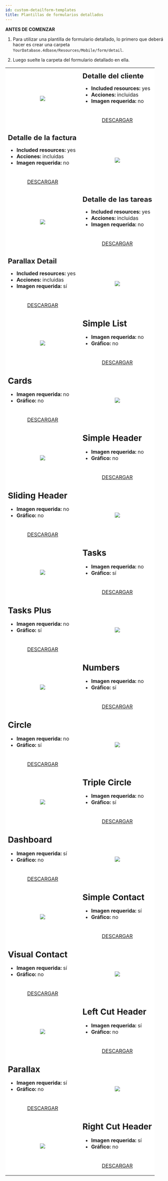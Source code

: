 ```yaml
---
id: custom-detailform-templates
title: Plantillas de formularios detallados
---
```



<div class = "tips"> 

**ANTES DE COMENZAR**

1. Para utilizar una plantilla de formulario detallado, lo primero que deberá hacer es crear una carpeta `YourDatabase.4dbase/Resources/Mobile/form/detail`.

2. Luego suelte la carpeta del formulario detallado en ella.</div> 

<div style="height: auto;">
  <table>
    <col width="50%"> <col width="50%"> 
    <tr>
      <td style="height: auto; vertical-align: middle;text-align: center; border-color: #FFFFFF;background-color: #FFFFFF">
        <img style="max-height: 750px" src="https://raw.githubusercontent.com/4d-for-ios/form-detail-ClientDetail/master/template.gif" />
      </td>
      <td style="height: auto; vertical-align: middle;border-color: #FFFFFF;background-color: #FFFFFF">
        <h1 style="margin-top: 10px; font-size:22px">
          Detalle del cliente
        </h1>
        <ul style="font-size:16px">
          <li>
            <strong>Included resources:</strong> yes
          </li>
          <li>
            <strong>Acciones:</strong> incluidas
          </li>
          <li>
            <strong>Imagen requerida:</strong> no
          </li>
        </ul>
        <div style="text-align: center; margin-top: 40px;">
          <p>
            <a class="button" style="width: 50%" href="https://github.com/4d-for-ios/form-detail-ClientDetail/releases/latest/download/form-detail-ClientDetail.zip">DESCARGAR</a>
          </p>
        </div>
      </td>
    </tr>
    <tr>
      <td style="height: auto; vertical-align: middle;border-color: #FFFFFF;background-color: #FFFFFF">
        <h1 style="margin-top: 10px; font-size:22px">
          Detalle de la factura
        </h1>
        <ul style="font-size:c16px">
          <li>
            <strong>Included resources:</strong> yes
          </li>
          <li>
            <strong>Acciones:</strong> incluidas
          </li>
          <li>
            <strong>Imagen requerida:</strong> no
          </li>
        </ul>
        <div style="text-align: center; margin-top: 40px;">
          <p>
            <a class="button" style="width: 50%" href="https://github.com/4d-for-ios/form-detail-InvoiceDetail/releases/latest/download/form-detail-InvoiceDetail.zip">DESCARGAR</a>
          </p>
        </div>
      </td>
      <td style="height: auto; vertical-align: middle;text-align: center; border-color: #FFFFFF;background-color: #FFFFFF">
        <img style="max-height: 750px" src="https://raw.githubusercontent.com/4d-for-ios/form-detail-InvoiceDetail/master/template.gif" />
      </td>
      <tr>
        <td style="height: auto; vertical-align: middle;text-align: center; border-color: #FFFFFF;background-color: #FFFFFF">
          <img style="max-height: 750px" src="https://raw.githubusercontent.com/4d-for-ios/form-detail-TasksDetail/master/template.gif" />
        </td>
        <td style="height: auto; vertical-align: middle;border-color: #FFFFFF;background-color: #FFFFFF">
          <h1 style="margin-top: 10px; font-size:22px">
            Detalle de las tareas
          </h1>
          <ul style="font-size:16px">
            <li>
              <strong>Included resources:</strong> yes
            </li>
            <li>
              <strong>Acciones:</strong> incluidas
            </li>
            <li>
              <strong>Imagen requerida:</strong> no
            </li>
          </ul>
          <div style="text-align: center; margin-top: 40px;">
            <p>
              <a class="button" style="width: 50%" href="https://github.com/4d-for-ios/form-detail-TasksDetail/releases/latest/download/form-detail-TasksDetail.zip">DESCARGAR</a>
            </p>
          </div>
        </td>
      </tr>
      <tr>
        <td style="height: auto; vertical-align: middle;border-color: #FFFFFF;background-color: #FFFFFF">
          <h1 style="margin-top: 10px; font-size:22px">
            Parallax Detail
          </h1>
          <ul style="font-size:c16px">
            <li>
              <strong>Included resources:</strong> yes
            </li>
            <li>
              <strong>Acciones:</strong> incluidas
            </li>
            <li>
              <strong>Imagen requerida:</strong> sí
            </li>
          </ul>
          <div style="text-align: center; margin-top: 40px;">
            <p>
              <a class="button" style="width: 50%" href="https://github.com/4d-for-ios/form-detail-ParallaxDetail/releases/latest/download/form-detail-ParallaxDetail.zip">DESCARGAR</a>
            </p>
          </div>
        </td>
        <td style="height: auto; vertical-align: middle;text-align: center; border-color: #FFFFFF;background-color: #FFFFFF">
          <img style="max-height: 750px" src="https://raw.githubusercontent.com/4d-for-ios/form-detail-ParallaxDetail/master/template.gif" />
        </td>
      </tr>
      <tr>
        <td style="height: auto; vertical-align: middle;text-align: center; border-color: #FFFFFF;background-color: #FFFFFF">
          <img style="max-height: 750px" src="https://raw.githubusercontent.com/4d-for-ios/form-detail-SimpleList/master/template.gif" />
        </td>
        <td style="height: auto; vertical-align: middle;border-color: #FFFFFF;background-color: #FFFFFF">
          <h1 style="margin-top: 10px; font-size:26px">
            Simple List
          </h1>
          <ul style="font-size:16px">
            <li>
              <strong>Imagen requerida:</strong> no
            </li>
            <li>
              <strong>Gráfico:</strong> no
            </li>
          </ul>
          <div style="text-align: center; margin-top: 40px;">
            <p>
              <a class="button" style="width: 50%" href="https://github.com/4d-for-ios/form-detail-SimpleList/releases/latest/download/form-detail-SimpleList.zip">DESCARGAR</a>
            </p>
          </div>
        </td>
      </tr>
      <tr>
        <td style="height: auto; vertical-align: middle;border-color: #FFFFFF;background-color: #FFFFFF">
          <h1 style="margin-top: 10px; font-size:26px">
            Cards
          </h1>
          <ul style="font-size:16px">
            <li>
              <strong>Imagen requerida:</strong> no
            </li>
            <li>
              <strong>Gráfico:</strong> no
            </li>
          </ul>
          <div style="text-align: center; margin-top: 40px;">
            <p>
              <a class="button" style="width: 50%" href="https://github.com/4d-for-ios/form-detail-Cards/releases/latest/download/form-detail-Cards.zip">DESCARGAR</a>
            </p>
          </div>
        </td>
        <td style="height: auto; vertical-align: middle;text-align: center; border-color: #FFFFFF;background-color: #FFFFFF">
          <img style="max-height: 750px" src="https://raw.githubusercontent.com/4d-for-ios/form-detail-Cards/master/template.gif" />
        </td>
      </tr>
      <tr>
        <td style="height: auto; vertical-align: middle;text-align: center; border-color: #FFFFFF;background-color: #FFFFFF">
          <img style="max-height: 750px" src="https://raw.githubusercontent.com/4d-for-ios/form-detail-SimpleHeader/master/template.gif" />
        </td>
        <td style="height: auto; vertical-align: middle;border-color: #FFFFFF;background-color: #FFFFFF">
          <h1 style="margin-top: 10px; font-size:26px">
            Simple Header
          </h1>
          <ul style="font-size:16px">
            <li>
              <strong>Imagen requerida:</strong> no
            </li>
            <li>
              <strong>Gráfico:</strong> no
            </li>
          </ul>
          <div style="text-align: center; margin-top: 40px;">
            <p>
              <a class="button" style="width: 50%" href="https://github.com/4d-for-ios/form-detail-SimpleHeader/releases/latest/download/form-detail-SimpleHeader.zip">DESCARGAR</a>
            </p>
          </div>
        </td>
      </tr>
      <tr>
        <td style="height: auto; vertical-align: middle;border-color: #FFFFFF;background-color: #FFFFFF">
          <h1 style="margin-top: 10px; font-size:26px">
            Sliding Header
          </h1>
          <ul style="font-size:16px">
            <li>
              <strong>Imagen requerida:</strong> no
            </li>
            <li>
              <strong>Gráfico:</strong> no
            </li>
          </ul>
          <div style="text-align: center; margin-top: 40px;">
            <p>
              <a class="button" style="width: 50%" href="https://github.com/4d-for-ios/form-detail-SlidingHeader/releases/latest/download/form-detail-SlidingHeader.zip">DESCARGAR</a>
            </p>
          </div>
        </td>
        <td style="height: auto; vertical-align: middle;text-align: center; border-color: #FFFFFF;background-color: #FFFFFF">
          <img style="max-height: 750px" src="https://raw.githubusercontent.com/4d-for-ios/form-detail-SlidingHeader/master/template.gif" />
        </td>
      </tr>
      <tr>
        <td style="height: auto; vertical-align: middle;text-align: center; border-color: #FFFFFF;background-color: #FFFFFF">
          <img style="max-height: 750px" src="https://raw.githubusercontent.com/4d-for-ios/form-detail-Tasks/master/template.gif" />
        </td>
        <td style="height: auto; vertical-align: middle;border-color: #FFFFFF;background-color: #FFFFFF">
          <h1 style="margin-top: 10px; font-size:26px">
            Tasks
          </h1>
          <ul style="font-size:16px">
            <li>
              <strong>Imagen requerida:</strong> no
            </li>
            <li>
              <strong>Gráfico:</strong> sí
            </li>
          </ul>
          <div style="text-align: center; margin-top: 40px;">
            <p>
              <a class="button" style="width: 50%" href="https://github.com/4d-for-ios/form-detail-Tasks/releases/latest/download/form-detail-Tasks.zip">DESCARGAR</a>
            </p>
          </div>
        </td>
      </tr>
      <tr>
        <td style="height: auto; vertical-align: middle;border-color: #FFFFFF;background-color: #FFFFFF">
          <h1 style="margin-top: 10px; font-size:26px">
            Tasks Plus
          </h1>
          <ul style="font-size:16px">
            <li>
              <strong>Imagen requerida:</strong> no
            </li>
            <li>
              <strong>Gráfico:</strong> sí
            </li>
          </ul>
          <div style="text-align: center; margin-top: 40px;">
            <p>
              <a class="button" style="width: 50%" href="https://github.com/4d-for-ios/form-detail-TasksPlus/releases/latest/download/form-detail-TasksPlus.zip">DESCARGAR</a>
            </p>
          </div>
        </td>
        <td style="height: auto; vertical-align: middle;text-align: center; border-color: #FFFFFF;background-color: #FFFFFF">
          <img style="max-height: 750px" src="https://raw.githubusercontent.com/4d-for-ios/form-detail-TasksPlus/master/template.gif" />
        </td>
      </tr>
      <tr>
        <td style="height: auto; vertical-align: middle;text-align: center; border-color: #FFFFFF;background-color: #FFFFFF">
          <img style="max-height: 750px" src="https://raw.githubusercontent.com/4d-for-ios/form-detail-Numbers/master/template.gif" />
        </td>
        <td style="height: auto; vertical-align: middle;border-color: #FFFFFF;background-color: #FFFFFF">
          <h1 style="margin-top: 10px; font-size:26px">
            Numbers
          </h1>
          <ul style="font-size:16px">
            <li>
              <strong>Imagen requerida:</strong> no
            </li>
            <li>
              <strong>Gráfico:</strong> sí
            </li>
          </ul>
          <div style="text-align: center; margin-top: 40px;">
            <p>
              <a class="button" style="width: 50%" href="https://github.com/4d-for-ios/form-detail-Numbers/releases/latest/download/form-detail-Numbers.zip">DESCARGAR</a>
            </p>
          </div>
        </td>
      </tr>
      <tr>
        <td style="height: auto; vertical-align: middle;border-color: #FFFFFF;background-color: #FFFFFF">
          <h1 style="margin-top: 10px; font-size:26px">
            Circle
          </h1>
          <ul style="font-size:16px">
            <li>
              <strong>Imagen requerida:</strong> no
            </li>
            <li>
              <strong>Gráfico:</strong> sí
            </li>
          </ul>
          <div style="text-align: center; margin-top: 40px;">
            <p>
              <a class="button" style="width: 50%" href="https://github.com/4d-for-ios/form-detail-Circle/releases/latest/download/form-detail-Circle.zip">DESCARGAR</a>
            </p>
          </div>
        </td>
        <td style="height: auto; vertical-align: middle;text-align: center; border-color: #FFFFFF;background-color: #FFFFFF">
          <img style="max-height: 750px" src="https://raw.githubusercontent.com/4d-for-ios/form-detail-Circle/master/template.gif" />
        </td>
      </tr>
      <tr>
        <td style="height: auto; vertical-align: middle;text-align: center; border-color: #FFFFFF;background-color: #FFFFFF">
          <img style="max-height: 750px" src="https://raw.githubusercontent.com/4d-for-ios/form-detail-TripleCircle/master/template.gif" />
        </td>
        <td style="height: auto; vertical-align: middle;border-color: #FFFFFF;background-color: #FFFFFF">
          <h1 style="margin-top: 10px; font-size:26px">
            Triple Circle
          </h1>
          <ul style="font-size:16px">
            <li>
              <strong>Imagen requerida:</strong> no
            </li>
            <li>
              <strong>Gráfico:</strong> sí
            </li>
          </ul>
          <div style="text-align: center; margin-top: 40px;">
            <p>
              <a class="button" style="width: 50%" href="https://github.com/4d-for-ios/form-detail-TripleCircle/releases/latest/download/form-detail-TripleCircle.zip">DESCARGAR</a>
            </p>
          </div>
        </td>
      </tr>
      <tr>
        <td style="height: auto; vertical-align: middle;border-color: #FFFFFF;background-color: #FFFFFF">
          <h1 style="margin-top: 10px; font-size:26px">
            Dashboard
          </h1>
          <ul style="font-size:16px">
            <li>
              <strong>Imagen requerida:</strong> sí
            </li>
            <li>
              <strong>Gráfico:</strong> no
            </li>
          </ul>
          <div style="text-align: center; margin-top: 40px;">
            <p>
              <a class="button" style="width: 50%" href="https://github.com/4d-for-ios/form-detail-Dashboard/releases/latest/download/form-detail-Dashboard.zip">DESCARGAR</a>
            </p>
          </div>
        </td>
        <td style="height: auto; vertical-align: middle;text-align: center; border-color: #FFFFFF;background-color: #FFFFFF">
          <img style="max-height: 750px" src="https://raw.githubusercontent.com/4d-for-ios/form-detail-Dashboard/master/template.gif" />
        </td>
      </tr>
      <tr>
        <td style="height: auto; vertical-align: middle;text-align: center; border-color: #FFFFFF;background-color: #FFFFFF">
          <img style="max-height: 750px" src="https://raw.githubusercontent.com/4d-for-ios/form-detail-SimpleContact/master/template.gif" />
        </td>
        <td style="height: auto; vertical-align: middle;border-color: #FFFFFF;background-color: #FFFFFF">
          <h1 style="margin-top: 10px; font-size:26px">
            Simple Contact
          </h1>
          <ul style="font-size:16px">
            <li>
              <strong>Imagen requerida:</strong> sí
            </li>
            <li>
              <strong>Gráfico:</strong> no
            </li>
          </ul>
          <div style="text-align: center; margin-top: 40px;">
            <p>
              <a class="button" style="width: 50%" href="https://github.com/4d-for-ios/form-detail-SimpleContact/releases/latest/download/form-detail-SimpleContact.zip">DESCARGAR</a>
            </p>
          </div>
        </td>
      </tr>
      <tr>
        <td style="height: auto; vertical-align: middle;border-color: #FFFFFF;background-color: #FFFFFF">
          <h1 style="margin-top: 10px; font-size:26px">
            Visual Contact
          </h1>
          <ul style="font-size:16px">
            <li>
              <strong>Imagen requerida:</strong> sí
            </li>
            <li>
              <strong>Gráfico:</strong> no
            </li>
          </ul>
          <div style="text-align: center; margin-top: 40px;">
            <p>
              <a class="button" style="width: 50%" href="https://github.com/4d-for-ios/form-detail-VisualContact/releases/latest/download/form-detail-VisualContact.zip">DESCARGAR</a>
            </p>
          </div>
        </td>
        <td style="height: auto; vertical-align: middle;text-align: center; border-color: #FFFFFF;background-color: #FFFFFF">
          <img style="max-height: 750px" src="https://raw.githubusercontent.com/4d-for-ios/form-detail-VisualContact/master/template.gif" />
        </td>
      </tr>
      <tr>
        <td style="height: auto; vertical-align: middle;text-align: center; border-color: #FFFFFF;background-color: #FFFFFF">
          <img style="max-height: 750px" src="https://raw.githubusercontent.com/4d-for-ios/form-detail-LeftCutHeader/master/template.gif" />
        </td>
        <td style="height: auto; vertical-align: middle;border-color: #FFFFFF;background-color: #FFFFFF">
          <h1 style="margin-top: 10px; font-size:26px">
            Left Cut Header
          </h1>
          <ul style="font-size:16px">
            <li>
              <strong>Imagen requerida:</strong> sí
            </li>
            <li>
              <strong>Gráfico:</strong> no
            </li>
          </ul>
          <div style="text-align: center; margin-top: 40px;">
            <p>
              <a class="button" style="width: 50%" href="https://github.com/4d-for-ios/form-detail-LeftCutHeader/releases/latest/download/form-detail-LeftCutHeader.zip">DESCARGAR</a>
            </p>
          </div>
        </td>
      </tr>
      <tr>
        <td style="height: auto; vertical-align: middle;border-color: #FFFFFF;background-color: #FFFFFF">
          <h1 style="margin-top: 10px; font-size:26px">
            Parallax
          </h1>
          <ul style="font-size:16px">
            <li>
              <strong>Imagen requerida:</strong> sí
            </li>
            <li>
              <strong>Gráfico:</strong> no
            </li>
          </ul>
          <div style="text-align: center; margin-top: 40px;">
            <p>
              <a class="button" style="width: 50%" href="https://github.com/4d-for-ios/form-detail-ParallaxHeader/releases/latest/download/form-detail-ParallaxHeader.zip">DESCARGAR</a>
            </p>
          </div>
        </td>
        <td style="height: auto; vertical-align: middle;text-align: center; border-color: #FFFFFF;background-color: #FFFFFF">
          <img style="max-height: 750px" src="https://raw.githubusercontent.com/4d-for-ios/form-detail-ParallaxHeader/master/template.gif" />
        </td>
      </tr>
      <tr>
        <td style="height: auto; vertical-align: middle;text-align: center; border-color: #FFFFFF;background-color: #FFFFFF">
          <img style="max-height: 750px" src="https://raw.githubusercontent.com/4d-for-ios/form-detail-RightCutHeader/master/template.gif" />
        </td>
        <td style="height: auto; vertical-align: middle;border-color: #FFFFFF;background-color: #FFFFFF">
          <h1 style="margin-top: 10px; font-size:26px">
            Right Cut Header
          </h1>
          <ul style="font-size:16px">
            <li>
              <strong>Imagen requerida:</strong> sí
            </li>
            <li>
              <strong>Gráfico:</strong> no
            </li>
          </ul>
          <div style="text-align: center; margin-top: 40px;">
            <p>
              <a class="button" style="width: 50%" href="https://github.com/4d-for-ios/form-detail-RightCutHeader/releases/latest/download/form-detail-RightCutHeader.zip">DESCARGAR</a>
            </p>
          </div>
        </td>
      </tr></table> </div>